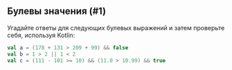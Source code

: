 ## Булевы значения (#1)

Угадайте ответы для следующих булевых выражений и затем проверьте себя, используя Kotlin:

```kotlin
val a = (178 + 131 > 209 + 99) && false
val b = 1 > 2 || 1 < 2
val c = (111 - 101 >= 10) && (11.0 > 10.99) && true
```